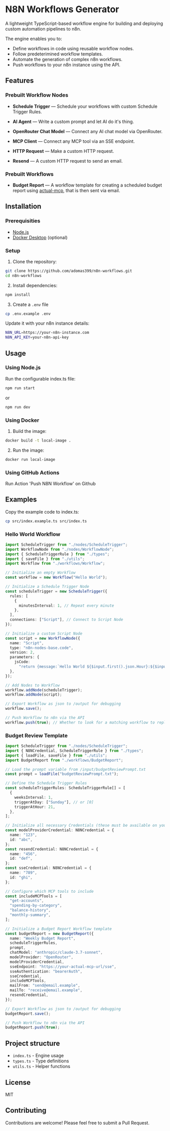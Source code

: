 # N8N Workflows Generator

A lightweight TypeScript-based workflow engine for building and deploying custom automation pipelines to n8n.

The engine enables you to:

- Define workflows in code using reusable workflow nodes.
- Follow predeterimined workflow templates.
- Automate the generation of complex n8n workflows.
- Push workflows to your n8n instance using the API.

## Features

### Prebuilt Workflow Nodes

- **Schedule Trigger** — Schedule your workflows with custom Schedule Trigger Rules.

- **AI Agent** — Write a custom prompt and let AI do it's thing.

- **OpenRouter Chat Model** — Connect any AI chat model via OpenRouter.

- **MCP Client** — Connect any MCP tool via an SSE endpoint.

- **HTTP Request** — Make a custom HTTP request.

- **Resend** — A custom HTTP request to send an email.

### Prebuilt Workflows

- **Budget Report** — A workflow template for creating a scheduled budget report using [actual-mcp](https://github.com/adomas399/actual-mcp), that is then sent via email.

## Installation

### Prerequisities

- [Node.js](https://nodejs.org/en/download)
- [Docker Desktop](https://www.docker.com/products/docker-desktop) (optional)

### Setup

1. Clone the repository:

```bash
git clone https://github.com/adomas399/n8n-workflows.git
cd n8n-workflows
```

2. Install dependencies:

```bash
npm install
```

3. Create a `.env` file

```bash
cp .env.example .env
```

Update it with your n8n instance details:

```bash
N8N_URL=https://your-n8n-instance.com
N8N_API_KEY=your-n8n-api-key
```

## Usage

### Using Node.js

Run the configurable index.ts file:

```bash
npm run start
```

or

```bash
npm run dev
```

### Using Docker

1. Build the image:

```bash
docker build -t local-image .
```

2. Run the image:

```bash
docker run local-image
```

### Using GitHub Actions

Run Action 'Push N8N Workflow' on Github

## Examples

Copy the example code to index.ts:

```bash
cp src/index.example.ts src/index.ts
```

### Hello World Workflow

```ts
import ScheduleTrigger from "./nodes/ScheduleTrigger";
import WorkflowNode from "./nodes/WorkflowNode";
import { ScheduleTriggerRule } from "./types";
import { saveFile } from "./utils";
import Workflow from "./workflows/Workflow";

// Initialize an empty Workflow
const workflow = new Workflow("Hello World");

// Initialize a Schedule Trigger Node
const scheduleTrigger = new ScheduleTrigger({
  rules: [
    {
      minutesInterval: 1, // Repeat every minute
    },
  ],
  connections: ["Script"], // Connect to Script Node
});

// Initialize a custom Script Node
const script = new WorkflowNode({
  name: "Script",
  type: "n8n-nodes-base.code",
  version: 2,
  parameters: {
    jsCode:
      "return {message:`Hello World ${$input.first().json.Hour}:${$input.first().json.Minute}:${$input.first().json.Second}`}",
  },
});

// Add Nodes to Workflow
workflow.addNode(scheduleTrigger);
workflow.addNode(script);

// Export Workflow as json to /output for debugging
workflow.save();

// Push Workflow to n8n via the API
workflow.push(true); // Whether to look for a matching workflow to replace (by name)
```

### Budget Review Template

```ts
import ScheduleTrigger from "./nodes/ScheduleTrigger";
import { N8NCredential, ScheduleTriggerRule } from "./types";
import { loadFile, saveFile } from "./utils";
import BudgetReport from "./workflows/BudgetReport";

// Load the prompt variable from /input/budgetReviewPrompt.txt
const prompt = loadFile("budgetReviewPrompt.txt");

// Define the Schedule Trigger Rules
const scheduleTriggerRules: ScheduleTriggerRule[] = [
  {
    weeksInterval: 1,
    triggerAtDay: ["Sunday"], // or [0]
    triggerAtHour: 21,
  },
];

// Initialize all necessary Credentials (these must be available on your n8n)
const modelProviderCredential: N8NCredential = {
  name: "123",
  id: "abc",
};
const resendCredential: N8NCredential = {
  name: "456",
  id: "def",
};
const sseCredential: N8NCredential = {
  name: "789",
  id: "ghi",
};

// Configure which MCP tools to include
const includeMCPTools = [
  "get-accounts",
  "spending-by-category",
  "balance-history",
  "monthly-summary",
];

// Initialize a Budget Report Workflow template
const budgetReport = new BudgetReport({
  name: "Weekly Budget Report",
  scheduleTriggerRules,
  prompt,
  chatModel: "anthropic/claude-3.7-sonnet",
  modelProvider: "OpenRouter",
  modelProviderCredential,
  sseEndpoint: "https://your-actual-mcp-url/sse",
  sseAuthentication: "bearerAuth",
  sseCredential,
  includeMCPTools,
  mailFrom: "send@email.example",
  mailTo: "receive@email.example",
  resendCredential,
});

// Export Workflow as json to /output for debugging
budgetReport.save();

// Push Workflow to n8n via the API
budgetReport.push(true);
```

## Project structure

- `index.ts` - Engine usage
- `types.ts` - Type definitions
- `utils.ts` - Helper functions

## License

MIT

## Contributing

Contributions are welcome! Please feel free to submit a Pull Request.
